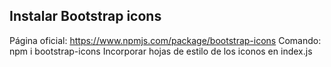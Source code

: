 ## Instalar Bootstrap icons
Página oficial: https://www.npmjs.com/package/bootstrap-icons
Comando: npm i bootstrap-icons
Incorporar hojas de estilo de los iconos en index.js